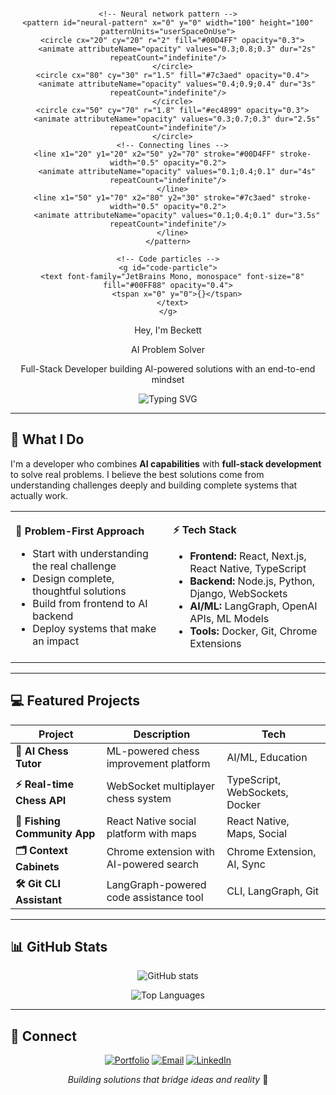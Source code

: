 <div align="center">

<!-- Animated SVG Header -->
<svg width="800" height="200" viewBox="0 0 800 200" xmlns="http://www.w3.org/2000/svg">
  <!-- Background -->
  <defs>
    <linearGradient id="bg-gradient" x1="0%" y1="0%" x2="100%" y2="100%">
      <stop offset="0%" style="stop-color:#0D1117;stop-opacity:1" />
      <stop offset="50%" style="stop-color:#1a1a2e;stop-opacity:1" />
      <stop offset="100%" style="stop-color:#16213e;stop-opacity:1" />
    </linearGradient>
    
    <!-- Neural network pattern -->
    <pattern id="neural-pattern" x="0" y="0" width="100" height="100" patternUnits="userSpaceOnUse">
      <circle cx="20" cy="20" r="2" fill="#00D4FF" opacity="0.3">
        <animate attributeName="opacity" values="0.3;0.8;0.3" dur="2s" repeatCount="indefinite"/>
      </circle>
      <circle cx="80" cy="30" r="1.5" fill="#7c3aed" opacity="0.4">
        <animate attributeName="opacity" values="0.4;0.9;0.4" dur="3s" repeatCount="indefinite"/>
      </circle>
      <circle cx="50" cy="70" r="1.8" fill="#ec4899" opacity="0.3">
        <animate attributeName="opacity" values="0.3;0.7;0.3" dur="2.5s" repeatCount="indefinite"/>
      </circle>
      <!-- Connecting lines -->
      <line x1="20" y1="20" x2="50" y2="70" stroke="#00D4FF" stroke-width="0.5" opacity="0.2">
        <animate attributeName="opacity" values="0.1;0.4;0.1" dur="4s" repeatCount="indefinite"/>
      </line>
      <line x1="50" y1="70" x2="80" y2="30" stroke="#7c3aed" stroke-width="0.5" opacity="0.2">
        <animate attributeName="opacity" values="0.1;0.4;0.1" dur="3.5s" repeatCount="indefinite"/>
      </line>
    </pattern>
    
    <!-- Code particles -->
    <g id="code-particle">
      <text font-family="JetBrains Mono, monospace" font-size="8" fill="#00FF88" opacity="0.4">
        <tspan x="0" y="0">{}</tspan>
      </text>
    </g>
  </defs>
  
  <!-- Background with pattern -->
  <rect width="800" height="200" fill="url(#bg-gradient)"/>
  <rect width="800" height="200" fill="url(#neural-pattern)" opacity="0.6"/>
  
  <!-- Animated code particles -->
  <use href="#code-particle" x="100" y="50">
    <animateTransform attributeName="transform" type="translate" 
      values="100,50; 120,45; 100,50" dur="3s" repeatCount="indefinite"/>
  </use>
  <use href="#code-particle" x="200" y="80">
    <animateTransform attributeName="transform" type="translate" 
      values="200,80; 185,85; 200,80" dur="4s" repeatCount="indefinite"/>
  </use>
  <use href="#code-particle" x="300" y="30">
    <animateTransform attributeName="transform" type="translate" 
      values="300,30; 315,25; 300,30" dur="2.5s" repeatCount="indefinite"/>
  </use>
  
  <!-- Main Title -->
  <text x="400" y="80" font-family="JetBrains Mono, monospace" font-size="36" font-weight="700" 
        text-anchor="middle" fill="url(#title-gradient)">
    <tspan>Hey, I'm Beckett</tspan>
    <animate attributeName="opacity" values="0;1;1;1" dur="2s" fill="freeze"/>
  </text>
  
  <!-- Subtitle -->
  <text x="400" y="110" font-family="JetBrains Mono, monospace" font-size="18" 
        text-anchor="middle" fill="#00D4FF">
    <tspan>AI Problem Solver</tspan>
    <animate attributeName="opacity" values="0;0;1;1" dur="3s" fill="freeze"/>
  </text>
  
  <!-- Animated underline -->
  <line x1="250" y1="120" x2="550" y2="120" stroke="#00D4FF" stroke-width="2" opacity="0">
    <animate attributeName="opacity" values="0;0;0;1" dur="4s" fill="freeze"/>
    <animate attributeName="stroke-dasharray" values="0,300;300,0" dur="2s" begin="3s" fill="freeze"/>
  </line>
  
  <!-- Subtitle text -->
  <text x="400" y="150" font-family="system-ui, sans-serif" font-size="14" 
        text-anchor="middle" fill="#a0a0a0">
    <tspan>Full-Stack Developer building AI-powered solutions with an end-to-end mindset</tspan>
    <animate attributeName="opacity" values="0;0;0;0;1" dur="5s" fill="freeze"/>
  </text>
  
  <!-- Title gradient definition -->
  <defs>
    <linearGradient id="title-gradient" x1="0%" y1="0%" x2="100%" y2="0%">
      <stop offset="0%" style="stop-color:#00D4FF;stop-opacity:1" />
      <stop offset="50%" style="stop-color:#7c3aed;stop-opacity:1" />
      <stop offset="100%" style="stop-color:#ec4899;stop-opacity:1" />
    </linearGradient>
  </defs>
</svg>

![Typing SVG](https://readme-typing-svg.herokuapp.com?font=Fira+Code&pause=1000&color=00FF88&center=true&vCenter=true&width=500&lines=const+solve+%3D+(problem)+%3D%3E+buildEndToEnd(AI))

</div>

---

## 🚀 What I Do

I'm a developer who combines **AI capabilities** with **full-stack development** to solve real problems. I believe the best solutions come from understanding challenges deeply and building complete systems that actually work.

<table>
<tr>
<td width="50%">

**🎯 Problem-First Approach**
- Start with understanding the real challenge
- Design complete, thoughtful solutions  
- Build from frontend to AI backend
- Deploy systems that make an impact

</td>
<td width="50%">

**⚡ Tech Stack**
- **Frontend:** React, Next.js, React Native, TypeScript
- **Backend:** Node.js, Python, Django, WebSockets
- **AI/ML:** LangGraph, OpenAI APIs, ML Models
- **Tools:** Docker, Git, Chrome Extensions

</td>
</tr>
</table>

---

## 💻 Featured Projects

| Project | Description | Tech |
|---------|-------------|------|
| **🤖 AI Chess Tutor** | ML-powered chess improvement platform | AI/ML, Education |
| **⚡ Real-time Chess API** | WebSocket multiplayer chess system | TypeScript, WebSockets, Docker |
| **🎣 Fishing Community App** | React Native social platform with maps | React Native, Maps, Social |
| **🗂️ Context Cabinets** | Chrome extension with AI-powered search | Chrome Extension, AI, Sync |
| **🛠️ Git CLI Assistant** | LangGraph-powered code assistance tool | CLI, LangGraph, Git |

---

## 📊 GitHub Stats

<div align="center">

![GitHub stats](https://github-readme-stats.vercel.app/api?username=yourusername&show_icons=true&theme=tokyonight&hide_border=true&bg_color=0D1117)

![Top Languages](https://github-readme-stats.vercel.app/api/top-langs/?username=yourusername&layout=compact&theme=tokyonight&hide_border=true&bg_color=0D1117)

</div>

---

## 🔗 Connect

<div align="center">

[![Portfolio](https://img.shields.io/badge/Portfolio-00D4FF?style=for-the-badge&logo=googlechrome&logoColor=white)](https://beckettfrey.com)
[![Email](https://img.shields.io/badge/Email-D14836?style=for-the-badge&logo=gmail&logoColor=white)](mailto:your-email@example.com)
[![LinkedIn](https://img.shields.io/badge/LinkedIn-0077B5?style=for-the-badge&logo=linkedin&logoColor=white)](https://linkedin.com/in/yourprofile)

*Building solutions that bridge ideas and reality* 🚀

</div>
